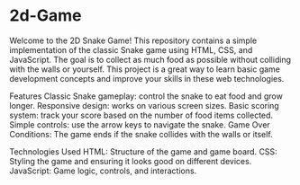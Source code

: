 # 2d-Game

Welcome to the 2D Snake Game! This repository contains a simple implementation of the classic Snake game using HTML, CSS, and JavaScript. The goal is to collect as much food as possible without colliding with the walls or yourself. This project is a great way to learn basic game development concepts and improve your skills in these web technologies.

Features
Classic Snake gameplay: control the snake to eat food and grow longer.
Responsive design: works on various screen sizes.
Basic scoring system: track your score based on the number of food items collected.
Simple controls: use the arrow keys to navigate the snake.
Game Over Conditions: The game ends if the snake collides with the walls or itself.


Technologies Used
HTML: Structure of the game and game board.
CSS: Styling the game and ensuring it looks good on different devices.
JavaScript: Game logic, controls, and interactions.
